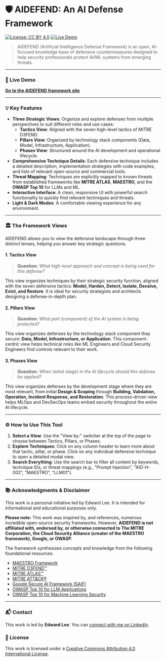 # 🛡️ AIDEFEND: An AI Defense Framework

[![License: CC BY 4.0](https://img.shields.io/badge/License-CC_BY_4.0-lightgrey.svg?style=for-the-badge)](https://creativecommons.org/licenses/by/4.0/)
[![Live Demo](https://img.shields.io/badge/Live-Demo-brightgreen?style=for-the-badge)](https://edward-playground.github.io/aidefense-framework/)

> AIDEFEND (Artificial Intelligence Defense Framework) is an open, AI-focused knowledge base of defensive countermeasures designed to help security professionals protect AI/ML systems from emerging threats.

---

### 🚀 Live Demo

**[Go to the AIDEFEND framework site](https://edward-playground.github.io/aidefense-framework/)**

---

### 💡 Key Features

* **Three Strategic Views**: Organize and explore defenses from multiple perspectives to suit different roles and use cases:
    * **Tactics View**: Aligned with the seven high-level tactics of MITRE D3FEND.
    * **Pillars View**: Organized by technology stack components (Data, Model, Infrastructure, Application).
    * **Phases View**: Structured around the AI development and operational lifecycle.
* **Comprehensive Technique Details**: Each defensive technique includes a detailed description, implementation strategies with code examples, and lists of relevant open-source and commercial tools.
* **Threat Mapping**: Techniques are explicitly mapped to known threats from established frameworks like **MITRE ATLAS**, **MAESTRO**, and the **OWASP Top 10** for LLMs and ML.
* **Interactive Interface**: A clean, responsive UI with powerful search functionality to quickly find relevant techniques and threats.
* **Light & Dark Modes**: A comfortable viewing experience for any environment.

---

### 🏛️ The Framework Views

AIDEFEND allows you to view the defensive landscape through three distinct lenses, helping you answer key strategic questions.

#### **1. Tactics View**
> **Question:** *What high-level approach and concept is being used for this defense?*

This view organizes techniques by their strategic security function, aligned with the seven defensive tactics: **Model, Harden, Detect, Isolate, Deceive, Evict, and Restore**. It is ideal for security strategists and architects designing a defense-in-depth plan.

#### **2. Pillars View**
> **Question:** *What part (component) of the AI system is being protected?*

This view organizes defenses by the technology stack component they secure: **Data, Model, Infrastructure, or Application**. This component-centric view helps technical roles like ML Engineers and Cloud Security Engineers find controls relevant to their work.

#### **3. Phases View**
> **Question:** *When (what stage) in the AI lifecycle should this defense be applied?*

This view organizes defenses by the development stage where they are most relevant, from initial **Design & Scoping** through **Building, Validation, Operation, Incident Response, and Restoration**. This process-driven view helps MLOps and DevSecOps teams embed security throughout the entire AI lifecycle.

---

### ⚙️ How to Use This Tool

1.  **Select a View**: Use the "View by:" switcher at the top of the page to choose between Tactics, Pillars, or Phases.
2.  **Explore Techniques**: Click on any column header to learn more about that tactic, pillar, or phase. Click on any individual defensive technique to open a detailed modal view.
3.  **Search Everything**: Use the search bar to filter all content by keywords, technique IDs, or threat mappings (e.g., "Prompt Injection", "AID-H-002", "MAESTRO", "LLM01").

---

### 📚 Acknowledgments & Disclaimer

This work is a personal initiative led by Edward Lee. It is intended for informational and educational purposes only.

**Please note:** This work was inspired by, and references, numerous incredible open-source security frameworks. However, **AIDEFEND is not affiliated with, endorsed by, or otherwise connected to The MITRE Corporation, the Cloud Security Alliance (creator of the MAESTRO framework), Google, or OWASP.**

The framework synthesizes concepts and knowledge from the following foundational resources:
* [MAESTRO Framework](https://cloudsecurityalliance.org/blog/2025/02/06/agentic-ai-threat-modeling-framework-maestro/)
* [MITRE D3FEND™](https://d3fend.mitre.org/)
* [MITRE ATLAS™](https://atlas.mitre.org/)
* [MITRE ATT&CK®](https://attack.mitre.org/)
* [Google Secure AI Framework (SAIF)](https://saif.google/)
* [OWASP Top 10 for LLM Applications](https://owasp.org/www-project-top-10-for-large-language-model-applications/)
* [OWASP Top 10 for Machine Learning Security](https://owasp.org/www-project-machine-learning-security-top-10/)

---

### 📬 Contact

This work is led by **Edward Lee**. You can [connect with me on LinkedIn](https://www.linkedin.com/in/go-edwardlee/).

### 📜 License

This work is licensed under a [Creative Commons Attribution 4.0 International License](http://creativecommons.org/licenses/by/4.0/).
